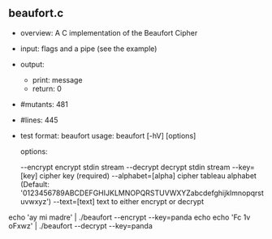 ## beaufort.c
 - overview: A C implementation of the Beaufort Cipher
 - input: flags and a pipe (see the example)
 - output: 
     - print: message 
     - return: 0
 - #mutants: 481
 - #lines: 445
 - test format: beaufort usage: beaufort [-hV] [options]

    options:

    --encrypt           encrypt stdin stream
    --decrypt           decrypt stdin stream
    --key=[key]         cipher key (required)
    --alphabet=[alpha]  cipher tableau alphabet (Default: '0123456789ABCDEFGHIJKLMNOPQRSTUVWXYZabcdefghijklmnopqrstuvwxyz')
    --text=[text]       text to either encrypt or decrypt


echo 'ay mi madre' | ./beaufort --encrypt --key=panda
echo echo 'Fc 1v oFxwz' | ./beaufort --decrypt --key=panda

